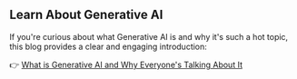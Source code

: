 ## Learn About Generative AI

If you're curious about what Generative AI is and why it's such a hot topic, this blog provides a clear and engaging introduction:

👉 [What is Generative AI and Why Everyone's Talking About It](https://medium.com/@coderboy48/what-is-generative-ai-and-why-everyones-talking-about-it-2c98f9610351)
